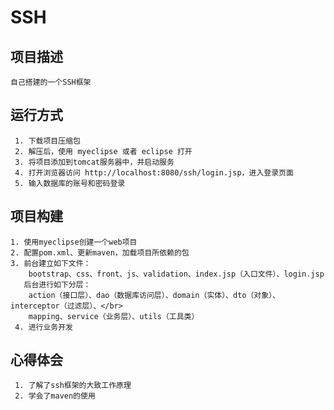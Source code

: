 SSH
======================

项目描述
----------------------
    自己搭建的一个SSH框架

运行方式
-----------------------
```
 1. 下载项目压缩包
 2. 解压后，使用 myeclipse 或者 eclipse 打开
 3. 将项目添加到tomcat服务器中，并启动服务
 4. 打开浏览器访问 http://localhost:8080/ssh/login.jsp，进入登录页面
 5. 输入数据库的账号和密码登录
```

项目构建
-----------------------
```
1. 使用myeclipse创建一个web项目
2. 配置pom.xml、更新maven，加载项目所依赖的包
3. 前台建立如下文件：
    bootstrap、css、front、js、validation、index.jsp（入口文件）、login.jsp
   后台进行如下分层：
    action（接口层）、dao（数据库访问层）、domain（实体）、dto（对象）、interceptor（过滤层）、</br>
    mapping、service（业务层）、utils（工具类）
 4. 进行业务开发
```

心得体会
-----------------------
```
 1. 了解了ssh框架的大致工作原理
 2. 学会了maven的使用 
```
